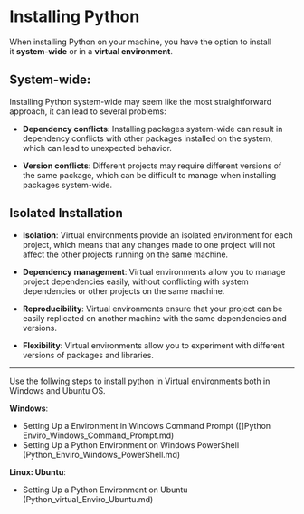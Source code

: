 # Installing Python

When installing Python on your machine, you have the option to install it **system-wide** or in a **virtual environment**.

## System-wide: 

Installing Python system-wide may seem like the most straightforward approach, it can lead to several problems:

- **Dependency conflicts**: Installing packages system-wide can result in dependency conflicts with other packages installed on the system, which can lead to unexpected behavior.

- **Version conflicts**: Different projects may require different versions of the same package, which can be difficult to manage when installing packages system-wide.

## Isolated Installation

- **Isolation**: Virtual environments provide an isolated environment for each project, which means that any changes made to one project will not affect the other projects running on the same machine.

- **Dependency management**: Virtual environments allow you to manage project dependencies easily, without conflicting with system dependencies or other projects on the same machine.

- **Reproducibility**: Virtual environments ensure that your project can be easily replicated on another machine with the same dependencies and versions.

- **Flexibility**: Virtual environments allow you to experiment with different versions of packages and libraries.

---

Use the follwing steps to install python in Virtual environments both in Windows and Ubuntu OS.

**Windows**:
- Setting Up a Environment in Windows Command Prompt  ([]Python Enviro_Windows_Command_Prompt.md) []()
- Setting Up a Python Environment on Windows PowerShell  (Python_Enviro_Windows_PowerShell.md)
  
**Linux: Ubuntu**:
- Setting Up a Python Environment on Ubuntu (Python_virtual_Enviro_Ubuntu.md)

  


